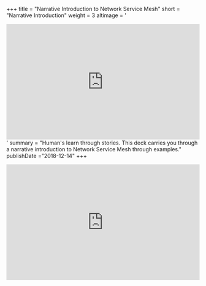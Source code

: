 +++
title = "Narrative Introduction to Network Service Mesh"
short = "Narrative Introduction"
weight = 3
altimage = '<div style="position: relative; width: 100%; height: 0;padding-bottom: 60%;"><iframe src="https://docs.google.com/presentation/d/e/2PACX-1vS2140aFseKiJA8XWtJH0QPYIO6XNiTpwHTblhGlh1IzZy6ROU1pcA8Yrwfax-qFo2gCAwDe78UjXLy/embed?start=false&loop=false&delayms=3000" frameborder="0" style="position: absolute; width: 100%; height: 100%; left: 0; top: 0;" allowfullscreen="true" mozallowfullscreen="true" webkitallowfullscreen="true" style="margin: 10px"></iframe></div>'
summary = "Human's learn through stories.  This deck carries you through a narrative introduction to Network Service Mesh through examples."
publishDate ="2018-12-14"
+++

<div style="position: relative; width: 100%; height: 0;padding-bottom: 60%;"><iframe src="https://docs.google.com/presentation/d/e/2PACX-1vS2140aFseKiJA8XWtJH0QPYIO6XNiTpwHTblhGlh1IzZy6ROU1pcA8Yrwfax-qFo2gCAwDe78UjXLy/embed?start=false&loop=false&delayms=3000" frameborder="0" style="position: absolute; width: 100%; height: 100%; left: 0; top: 0;" allowfullscreen="true" mozallowfullscreen="true" webkitallowfullscreen="true" style="margin: 10px"></iframe></div>
